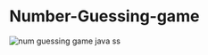 # Number-Guessing-game
![num guessing game java ss](https://user-images.githubusercontent.com/99734957/204787863-a78c6274-3780-4efe-89a3-59783c7bb6e7.png)
